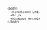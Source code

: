 <svg fill="none" viewBox="0 0 900 600" width="100%" xmlns="http://www.w3.org/2000/svg">
  <foreignObject width="100%" height="100%">
    <link rel="stylesheet" href="https://latex.now.sh/style.css?sanitize=true" />

    <body>
      <h1>Welcome!</h1>
      <hr />
      <h2>About Me</h2>
    </body>

  </foreignObject>
</svg>
